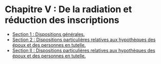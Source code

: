 # Chapitre V : De la radiation et réduction des inscriptions

- [Section 1 : Dispositions générales.](section-1)
- [Section 2 : Dispositions particulières relatives aux hypothèques des époux et des personnes en tutelle.](section-2)
- [Section II : Dispositions particulières relatives aux hypothèques des époux et des personnes en tutelle.](section-ii)
